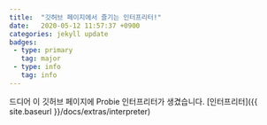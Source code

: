 ```yaml
---
title:  "깃허브 페이지에서 즐기는 인터프리터!"
date:   2020-05-12 11:57:37 +0900
categories: jekyll update
badges:
 - type: primary
   tag: major
 - type: info
   tag: info
---
```


드디어 이 깃허브 페이지에 Probie 인터프리터가 생겼습니다. [인터프리터]({{ site.baseurl }}/docs/extras/interpreter)
